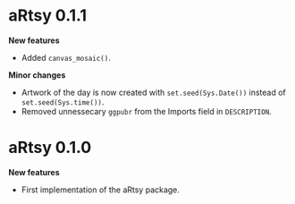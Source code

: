 # aRtsy 0.1.1

**New features**

- Added `canvas_mosaic()`.

**Minor changes**

- Artwork of the day is now created with `set.seed(Sys.Date())` instead of `set.seed(Sys.time())`.
- Removed unnessecary `ggpubr` from the Imports field in `DESCRIPTION`.

# aRtsy 0.1.0

**New features**

- First implementation of the aRtsy package.